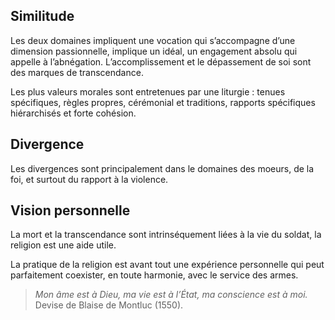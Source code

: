 ## Similitude

Les deux domaines impliquent une vocation qui s’accompagne d’une dimension passionnelle, implique un idéal, un engagement absolu qui appelle à l’abnégation. L’accomplissement et le dépassement de soi sont des marques de transcendance.

Les plus valeurs morales sont entretenues par une liturgie : tenues spécifiques, règles propres, cérémonial et traditions, rapports spécifiques hiérarchisés et forte cohésion.

## Divergence

Les divergences sont principalement dans le domaines des moeurs, de la foi, et surtout du rapport à la violence.

## Vision personnelle

La mort et la transcendance sont intrinséquement liées à la vie du soldat, la religion est une aide utile.

La pratique de la religion est avant tout une expérience personnelle qui peut parfaitement coexister, en toute harmonie, avec le service des armes.

>*Mon âme est à Dieu, ma vie est à l’État, ma conscience est à moi.*
>Devise de Blaise de Montluc (1550).